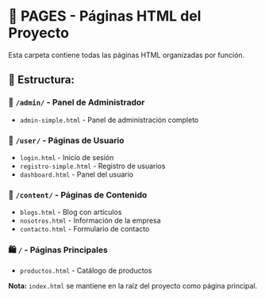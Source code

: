 # 📁 PAGES - Páginas HTML del Proyecto

Esta carpeta contiene todas las páginas HTML organizadas por función.

## 📂 Estructura:

### 🔧 `/admin/` - Panel de Administrador
- `admin-simple.html` - Panel de administración completo

### 👤 `/user/` - Páginas de Usuario  
- `login.html` - Inicio de sesión
- `registro-simple.html` - Registro de usuarios
- `dashboard.html` - Panel del usuario

### 📰 `/content/` - Páginas de Contenido
- `blogs.html` - Blog con artículos
- `nosotros.html` - Información de la empresa
- `contacto.html` - Formulario de contacto

### 🛍️ `/` - Páginas Principales
- `productos.html` - Catálogo de productos

**Nota:** `index.html` se mantiene en la raíz del proyecto como página principal.
